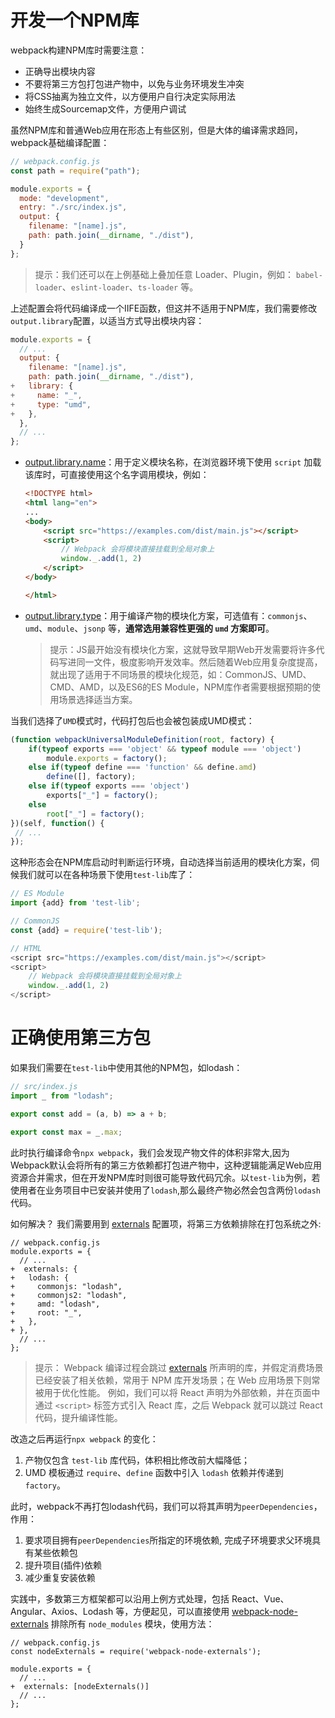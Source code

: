 # 开发一个NPM库

webpack构建NPM库时需要注意：

- 正确导出模块内容
- 不要将第三方包打包进产物中，以免与业务环境发生冲突
- 将CSS抽离为独立文件，以方便用户自行决定实际用法
- 始终生成Sourcemap文件，方便用户调试

虽然NPM库和普通Web应用在形态上有些区别，但是大体的编译需求趋同，webpack基础编译配置：
```javascript
// webpack.config.js
const path = require("path");

module.exports = {
  mode: "development",
  entry: "./src/index.js",
  output: {
    filename: "[name].js",
    path: path.join(__dirname, "./dist"),
  }
};
```

> 提示：我们还可以在上例基础上叠加任意 Loader、Plugin，例如： `babel-loader`、`eslint-loader`、`ts-loader` 等。

上述配置会将代码编译成一个IIFE函数，但这并不适用于NPM库，我们需要修改`output.library`配置，以适当方式导出模块内容：
```javascript
module.exports = {
  // ...
  output: {
    filename: "[name].js",
    path: path.join(__dirname, "./dist"),
+   library: {
+     name: "_",
+     type: "umd",
+   },
  },
  // ...
};
```

- [output.library.name](https://link.juejin.cn/?target=https%3A%2F%2Fwebpack.js.org%2Fconfiguration%2Foutput%2F%23outputlibraryname)：用于定义模块名称，在浏览器环境下使用 `script` 加载该库时，可直接使用这个名字调用模块，例如：

  ```html
  <!DOCTYPE html>
  <html lang="en">
  ...
  <body>
      <script src="https://examples.com/dist/main.js"></script>
      <script>
          // Webpack 会将模块直接挂载到全局对象上
          window._.add(1, 2)
      </script>
  </body>
  
  </html>
  ```

- [output.library.type](https://link.juejin.cn/?target=https%3A%2F%2Fwebpack.js.org%2Fconfiguration%2Foutput%2F%23outputlibrarytype)：用于编译产物的模块化方案，可选值有：`commonjs`、`umd`、`module`、`jsonp` 等，**通常选用兼容性更强的 `umd` 方案即可**。

  > 提示：JS最开始没有模块化方案，这就导致早期Web开发需要将许多代码写进同一文件，极度影响开发效率。然后随着Web应用复杂度提高，就出现了适用于不同场景的模块化规范，如：CommonJS、UMD、CMD、AMD，以及ES6的ES Module，NPM库作者需要根据预期的使用场景选择适当方案。

当我们选择了`UMD`模式时，代码打包后也会被包装成UMD模式：
```javascript
(function webpackUniversalModuleDefinition(root, factory) {
    if(typeof exports === 'object' && typeof module === 'object')
        module.exports = factory();
    else if(typeof define === 'function' && define.amd)
        define([], factory);
    else if(typeof exports === 'object')
        exports["_"] = factory();
    else
        root["_"] = factory();
})(self, function() {
 // ...
});
```

这种形态会在NPM库启动时判断运行环境，自动选择当前适用的模块化方案，伺候我们就可以在各种场景下使用`test-lib`库了：

```javascript
// ES Module
import {add} from 'test-lib';

// CommonJS
const {add} = require('test-lib');

// HTML
<script src="https://examples.com/dist/main.js"></script>
<script>
    // Webpack 会将模块直接挂载到全局对象上
    window._.add(1, 2)
</script>
```

# 正确使用第三方包

如果我们需要在`test-lib`中使用其他的NPM包，如lodash：
```javascript
// src/index.js
import _ from "lodash";

export const add = (a, b) => a + b;

export const max = _.max;
```

此时执行编译命令`npx webpack`，我们会发现产物文件的体积非常大,因为Webpack默认会将所有的第三方依赖都打包进产物中，这种逻辑能满足Web应用资源合并需求，但在开发NPM库时则很可能导致代码冗余。以`test-lib`为例，若使用者在业务项目中已安装并使用了`lodash`,那么最终产物必然会包含两份`lodash`代码。

如何解决？
我们需要用到 [externals](https://link.juejin.cn/?target=https%3A%2F%2Fwebpack.js.org%2Fconfiguration%2Fexternals%2F) 配置项，将第三方依赖排除在打包系统之外:

```
// webpack.config.js
module.exports = {
  // ...
+  externals: {
+   lodash: {
+     commonjs: "lodash",
+     commonjs2: "lodash",
+     amd: "lodash",
+     root: "_",
+   },
+ },
  // ...
};
```

> 提示： Webpack 编译过程会跳过 [externals](https://link.juejin.cn/?target=https%3A%2F%2Fwebpack.js.org%2Fconfiguration%2Fexternals%2F) 所声明的库，并假定消费场景已经安装了相关依赖，常用于 NPM 库开发场景；在 Web 应用场景下则常被用于优化性能。
> 例如，我们可以将 React 声明为外部依赖，并在页面中通过 `<script>` 标签方式引入 React 库，之后 Webpack 就可以跳过 React 代码，提升编译性能。

改造之后再运行`npx webpack` 的变化：

1. 产物仅包含 `test-lib` 库代码，体积相比修改前大幅降低；
2. UMD 模板通过 `require`、`define` 函数中引入 `lodash` 依赖并传递到 `factory`。

此时，webpack不再打包lodash代码，我们可以将其声明为`peerDependencies`，作用：

1. 要求项目拥有`peerDependencies`所指定的环境依赖, 完成子环境要求父环境具有某些依赖包
2. 提升项目(插件)依赖
3. 减少重复安装依赖

实践中，多数第三方框架都可以沿用上例方式处理，包括 React、Vue、Angular、Axios、Lodash 等，方便起见，可以直接使用 [webpack-node-externals](https://link.juejin.cn/?target=https%3A%2F%2Fwww.npmjs.com%2Fpackage%2Fwebpack-node-externals) 排除所有 `node_modules` 模块，使用方法：
```
// webpack.config.js
const nodeExternals = require('webpack-node-externals');

module.exports = {
  // ...
+  externals: [nodeExternals()]
  // ...
};
```













